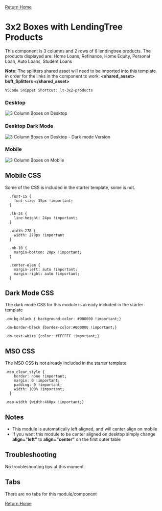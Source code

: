 
[Return Home](index.md)

# 3x2 Boxes with LendingTree Products
This component is 3 columns and 2 rows of 6 lendingtree products. The products displayed are: Home Loans, Refinance, Home Equity, Personal Loan, Auto Loans, Student Loans

**Note:** The splitters shared asset will need to be imported into this template in order for the links in the component to work: **\<shared_asset\> bsft_Splitters \</shared_asset\>**


```
VSCode Snippet Shortcut: lt-3x2-products
```

### Desktop
![3 Column Boxes on Desktop](https://s3.amazonaws.com/marketing.lendingtree.com/email/module-library/lt-3x2-products-desktop.png)

### Desktop Dark Mode
![3 Column Boxes on Desktop - Dark mode Version](https://s3.amazonaws.com/marketing.lendingtree.com/email/module-library/lt-3x2-products-desktop-dm.png)

### Mobile
![3 Column Boxes on Mobile](https://s3.amazonaws.com/marketing.lendingtree.com/email/module-library/lt-3x2-products-mobile.png)


## Mobile CSS
Some of the CSS is included in the starter template, some is not.
```
  .font-15 {
    font-size: 15px !important;
  }

  .lh-24 {
    line-height: 24px !important;
  }

  .width-278 {
    width: 278px !important
  }
  
  .mb-10 {
    margin-bottom: 20px !important;
  }

  .center-elem {
    margin-left: auto !important;
    margin-right: auto !important;
  }
```


## Dark Mode CSS
The dark mode CSS for this module is already included in the starter template
```
.dm-bg-black { background-color: #000000 !important;}

.dm-border-black {border-color:#000000 !important;}

.dm-text-white {color: #FFFFFF !important;}
```

## MSO CSS
The MSO CSS is not already included in the starter template
```
.mso_clear_style {
    border: none !important;
    margin: 0 !important;
    padding: 0 !important;
    width: 100% !important;
  }
  
.mso-width {width:460px !important;}
```

## Notes
- This module is automatically left aligned, and will center align on mobile
- If you want this module to be center aligned on desktop simply change **align="left"** to **align="center"** on the first outer table

## Troubleshooting
No troubleshooting tips at this moment

## Tabs
There are no tabs for this module/component

[Return Home](index.md)
